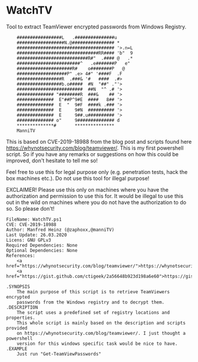 # WatchTV
Tool to extract TeamViewer encrypted passwords from Windows Registry.


        #################L   .###############u
        ##################N.@################ *
        ##################################### '>.n=L
        ###############################RR#### 'b"  9
        ###########################R#"  .#### @   .*
        ########################^   .e#######P   e"
        #####################R#    o########P   @
        ###################P" .e> 4#" '####F  .F
        #################R  .###& '#   ####  .#>
        #################b.o#####  #N  "##" ."'>
        #########################  ##N  "^ .# '>
        ############## "########R  ###&    ## '>
        ##############  E"##P^9#E  ####   8## '>
        ##############  E  "  9#F  ####k .### '>
        ##############  E     9#N  ########## '>
        ##############  E     9##.u########## '>
        ############## o"     9############## d
        **************#       ***************
        ManniTV

This is based on CVE-2019-18988 from the blog post and scripts found here
<a href="https://whynotsecurity.com/blog/teamviewer/">https://whynotsecurity.com/blog/teamviewer/</a>.
This is my first powershell script. So if you have any remarks or 
suggestions on how this could be improved, don't hesitate to tell
me so!

Feel free to use this for legal purpose only (e.g. penetration tests, hack the box machines etc.). Do not use this tool for illegal purpose!

EXCLAIMER!
Please use this only on machines where you have the authorization and 
permission to use this for. It would be illegal to use this out in the 
wild on machines where you do not have the authorization to do so. So 
please don't!

    FileName: WatchTV.ps1
    CVE: CVE-2019-18988
    Author: Manfred Heinz (@zaphoxx,@manniTV)
    Last Update: 26.03.2020
    Licens: GNU GPLv3
    Required Dependencies: None
    Optional Dependencies: None
    References:
        <a href="https://whynotsecurity.com/blog/teamviewer/">https://whynotsecurity.com/blog/teamviewer/</a>
        <a href="https://gist.github.com/ctigeek/2a56648b923d198a6e60">https://gist.github.com/ctigeek/2a56648b923d198a6e60</a>
    
    .SYNOPSIS
        The main purpose of this script is to retrieve TeamViewers encrypted
        passwords from the Windows registry and to decrypt them.
    .DESCRIPTION
        The script uses a predefined set of registry locations and properties.
        This whole script is mainly based on the description and scripts provided
        on https://whynotsecurity.com/blog/teamviewer/. I just thought a powershell
        version for this windows specific task would be nice to have.
    .EXAMPLE
        Just run "Get-TeamViewPasswords"
        


